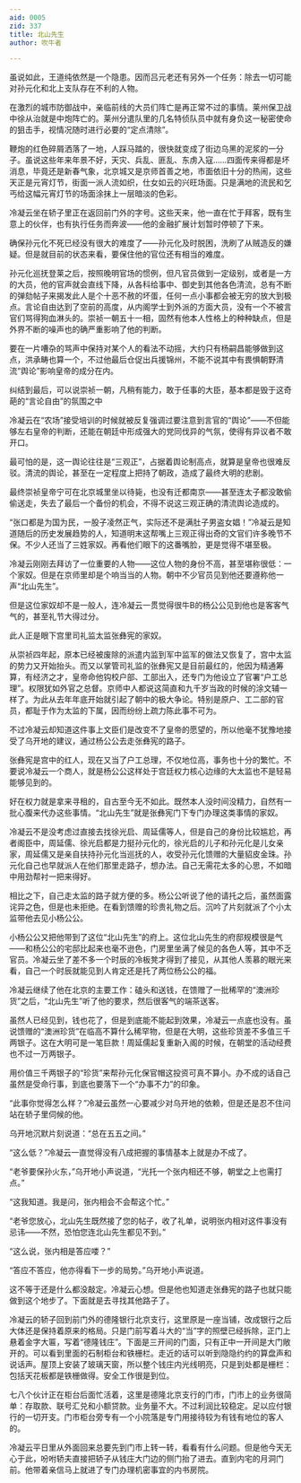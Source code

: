 ```yaml
---
aid: 0005
zid: 337
title: 北山先生
author: 吹牛者

---
```




  虽说如此，王道纯依然是一个隐患。因而吕元老还有另外一个任务：除去一切可能对孙元化和北上支队存在不利的人物。

  在激烈的城市防御战中，亲临前线的大员们阵亡是再正常不过的事情。莱州保卫战中徐从治就是中炮阵亡的。莱州分遣队里的几名特侦队员中就有身负这一秘密使命的狙击手，视情况随时进行必要的“定点清除”。

  鞭炮的红色碎屑洒落了一地，人踩马踏的，很快就变成了街边乌黑的泥浆的一分子。虽说这些年来年景不好，天灾、兵乱、匪乱、东虏入寇……四面传来得都是坏消息，毕竟还是新春气象，北京城又是京师首善之地，市面依旧十分的热闹，这些天正是元宵灯节，街面一派人流如织，仕女如云的兴旺场面。只是满地的流民和乞丐给这幅元宵灯节的场面涂抹上一层暗淡的色彩。

  冷凝云坐在轿子里正在返回前门外的字号。这些天来，他一直在忙于拜客，既有生意上的伙伴，也有执行任务而奔波——他的金融扩展计划暂时停顿了下来。

  确保孙元化不死已经没有很大的难度了——孙元化及时脱困，洗刷了从贼造反的嫌疑。但是就目前的状态来看，要保住他的官位还有相当的难度。

  孙元化巡抚登莱之后，按照晚明官场的惯例，但凡官员做到一定级别，或者是一方的大员，他的官声就会直线下降，从各科给事中、御史到其他各色清流，总有不断的弹劾帖子来揭发此人是个十恶不赦的坏蛋，任何一点小事都会被无穷的放大到极点。言论自由达到了空前的高度，从内阁学士到外派的方面大员，没有一个不被言官们骂得狗血淋头的。崇祯一朝五十一相，固然有他本人性格上的种种缺点，但是外界不断的噪声也的确严重影响了他的判断。

  要在一片嘈杂的骂声中保持对某个人的看法不动摇，大约只有杨嗣昌能够做到这点，洪承畴也算一个，不过他最后仓促出兵援锦州，不能不说其中有畏惧朝野清流“舆论”影响皇帝的成分在内。

  纠结到最后，可以说崇祯一朝，凡稍有能力，敢于任事的大臣，基本都是毁于这奇葩的“言论自由”的氛围之中

  冷凝云在“农场”接受培训的时候就被反复强调过要注意到言官的“舆论”——不但能够左右皇帝的判断，还能在朝廷中形成强大的党同伐异的气氛，使得有异议者不敢开口。

  最可怕的是，这一舆论往往是“三观正”，占据着舆论制高点，就算是皇帝也很难反驳。清流的舆论，甚至在一定程度上把持了朝政，造成了最终大明的悲剧。

  最终崇祯皇帝宁可在北京城里坐以待毙，也没有迁都南京——甚至连太子都没敢偷偷送走，失去了最后一个备份的机会，不得不说这三观正确的清流舆论造成的。

  “张口都是为国为民，一股子凌然正气，实际还不是满肚子男盗女娼！”冷凝云是知道随后的历史发展趋势的人，知道明末这帮嘴上三观正得出奇的文官们许多晚节不保。不少人还当了三姓家奴。再看他们眼下的这番嘴脸，更是觉得不堪至极。

  冷凝云刚刚去拜访了一位重要的人物——这位人物的身份不高，甚至堪称很低：一个家奴。但是在京师里却是个响当当的人物。朝中不少官员见到他还要遵称他一声“北山先生”。

  但是这位家奴却不是一般人，连冷凝云一贯觉得很牛B的杨公公见到他也是客客气气的，甚至礼节大得过分。

  此人正是眼下宫里司礼监太监张彝宪的家奴。

  从崇祯四年起，原本已经被废除的派遣内监到军中监军的做法又恢复了，宫中太监的势力又开始抬头。而又以掌管司礼监的张彝宪又是目前最红的，他因为精通筹算，有经济之才，皇帝命他钩校户部、工部出入，还专门为他设立了官署“户工总理”。权限犹如外官之总督。京师中人都说这简直和九千岁当政的时候的涂文辅一样了。为此从去年年底开始就引起了朝中的极大争论。特别是原户、工二部的官员，都耻于作为太监的下属，因而纷纷上疏力陈此事不可为。

  不过冷凝云却知道这件事上文臣们是改变不了皇帝的愿望的，所以他毫不犹豫地接受了乌开地的建议，通过杨公公去走张彝宪的路子。

  张彝宪是宫中的红人，现在又当了户工总理，不仅地位高，事务也十分的繁忙。不要说冷凝云一个商人，就是杨公公这样处于宫廷权力核心边缘的大太监也不是轻易能够见到的。

  好在权力就是拿来寻租的，自古至今无不如此。既然本人没时间没精力，自然有一批心腹来代办这些事情。“北山先生”就是张彝宪门下专门办理这类事情的家奴。

  冷凝云不是没考虑过直接去找徐光启、周延儒等人，但是自己的身份比较尴尬，再者阁臣中，周延儒、徐光启都是力挺孙元化的，徐光启的儿子和孙元化是儿女亲家，周延儒又是亲自扶持孙元化当巡抚的人，收受孙元化馈赠的大量貂皮金珠。孙元化自己也早就派人在他们那里走路子，想办法。自己无需花太多的心思，不如暗中用劲帮衬一把来得好。

  相比之下，自己走太监的路子就方便的多。杨公公听说了他的请托之后，虽然面露诧异之色，但是也未拒绝。在看到馈赠的珍贵礼物之后。沉吟了片刻就派了个小太监带他去见小杨公公。

  小杨公公又把他带到了这位“北山先生”的府上。这位北山先生的府邸规模很是气——和杨公公的宅邸比起来也毫不逊色，门房里坐满了候见的各色人等，其中不乏官员。冷凝云坐了差不多一个时辰的冷板凳才得到了接见，从其他人羡慕的眼光来看，自己一个时辰就能见到人肯定还是托了两位杨公公的福。

  冷凝云继续了他在北京的主要工作：磕头和送钱，在馈赠了一批稀罕的“澳洲珍货”之后，“北山先生”听了他的要求，然后很客气的端茶送客。

  虽然人已经见到，钱也花了，但是到底能不能起到效果，冷凝云一点底也没有。虽说馈赠的“澳洲珍货”在临高不算什么稀罕物，但是在大明，这些珍货差不多值三千两银子。这在大明可是一笔巨款！周延儒起复重新入阁的时候，在朝堂的活动经费也不过一万两银子。

  用价值三千两银子的“珍货”来帮孙元化保官帽这投资可真不算小。办不成的话自己虽然是受命行事，到底也要落下一个“办事不力”的印象。

  “此事你觉得怎么样？”冷凝云虽然一心要减少对乌开地的依赖，但是还是忍不住问站在轿子里伺候的他。

  乌开地沉默片刻说道：“总在五五之间。”

  “这么低？”冷凝云一直觉得没有八成把握的事情基本上就是办不成了。

  “老爷要保孙火东，”乌开地小声说道，“光托一个张内相还不够，朝堂之上也需打点。”

  “这我知道。我是问，张内相会不会帮这个忙。”

  “老爷您放心，北山先生既然接了您的帖子，收了礼单，说明张内相对这件事没有忌讳——不然，恐怕您连北山先生都见不到。”

  “这么说，张内相是答应喽？”

  “答应不答应，他亦得看下一步的局势。”乌开地小声说道。

  这不等于还是什么都没敲定。冷凝云心想。但是他也知道走张彝宪的路子也就只能做到这个地步了。下面就是去寻找其他路子了。

  冷凝云的轿子回到前门外的德隆银行北京支行，这里原是一座当铺，改成银行之后大体还是保持着原来的格局。只是门前写着斗大的“当”字的照壁已经拆除，正门上悬着金字大匾，写着“德隆钱庄”。下面是三开间的门面，只有正中一开间是大门敞开的。可以看到里面的石制柜台和铁栅栏。走近的话可以听到隐隐约约的算盘声和说话声。屋顶上安装了玻璃天窗，所以整个钱庄内光线明亮，只是到处都是栅栏：包括天花板都是铁栅做得。安全工作很是到位。

  七八个伙计正在柜台后面忙活着，这里是德隆北京支行的门市，门市上的业务很简单：存取款、联号汇兑和小额贷款。业务量不大。不过利润比较稳定。足以应付银行的一切开支。门市柜台旁专有一个小院落是专门用接待较为有钱有地位的客人的。

  冷凝云平日里从外面回来总要先到门市上转一转，看看有什么问题。但是他今天无心于此，吩咐轿夫直接把轿子从钱庄大门边的侧门抬了进去。直到内宅的月洞门前。他带着亲信马上就进了专门办理机密事宜的内书房院。



